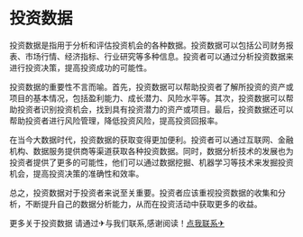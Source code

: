 # 投资数据

投资数据是指用于分析和评估投资机会的各种数据。投资数据可以包括公司财务报表、市场行情、经济指标、行业研究等多种信息。投资者可以通过分析投资数据来进行投资决策，提高投资成功的可能性。

投资数据的重要性不言而喻。首先，投资数据可以帮助投资者了解所投资的资产或项目的基本情况，包括盈利能力、成长潜力、风险水平等。其次，投资数据可以帮助投资者识别投资机会，找到具有投资潜力的资产或项目。最后，投资数据还可以帮助投资者进行风险管理，降低投资风险，提高投资回报率。

在当今大数据时代，投资数据的获取变得更加便利。投资者可以通过互联网、金融机构、数据服务提供商等渠道获取各种投资数据。同时，数据分析技术的发展也为投资者提供了更多的可能性，他们可以通过数据挖掘、机器学习等技术来发掘投资机会，提高投资决策的准确性和效率。

总之，投资数据对于投资者来说至关重要。投资者应该重视投资数据的收集和分析，不断提升自己的数据分析能力，从而在投资活动中获取更多的收益。

更多关于投资数据 请通过✈与我们联系,感谢阅读！[点我联系✈](https://cn.G208.com)